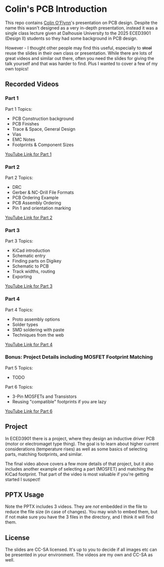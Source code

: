 # Colin's PCB Introduction

This repo contains [Colin O'Flynn](www.oflynn.com)'s presentation on PCB design. Despite the name this wasn't
designed as a very in-depth presentation, instead it was a single class lecture given at Dalhousie University
to the 2025 ECED3901 (Design II) students so they had some background in PCB design.

However - I thought other people may find this useful, especially to ~~steal~~ reuse the slides in their own
class or presentation. While there are lots of great videos and similar out there, often you need the slides
for giving the talk yourself and that was harder to find. Plus I wanted to cover a few of my own topics!

## Recorded Videos

### Part 1

Part 1 Topics:
* PCB Construction background
* PCB Finishes
* Trace & Space, General Design
* Vias
* EMC Notes
* Footprints & Component Sizes

[YouTube Link for Part 1](https://youtu.be/N544CMR8I-M)

### Part 2

Part 2 Topics:
* DRC
* Gerber & NC-Drill File Formats
* PCB Ordering Example
* PCB Assembly Ordering
* Pin 1 and orientation marking

[YouTube Link for Part 2](https://youtu.be/7oKRGeSaMlQ)

### Part 3

Part 3 Topics:
* KiCad introduction
* Schematic entry
* Finding parts on Digikey
* Schematic to PCB
* Track widths, routing
* Exporting

[YouTube Link for Part 3](https://youtu.be/EYBp76mGBfE)

### Part 4

Part 4 Topics:
* Proto assembly options
* Solder types
* SMD soldering with paste
* Techniques from the web

[YouTube Link for Part 4](https://youtu.be/Wu17Rq_Cn4I)

### Bonus: Project Details including MOSFET Footprint Matching

Part 5 Topics:
* TODO

Part 6 Topics:
* 3-Pin MOSFETs and Transistors
* Reusing "compatible" footprints if you are lazy

[YouTube Link for Part 6](https://youtu.be/Xs0kOXRdku8)

## Project

In ECED3901 there is a project, where they design an inductive driver PCB (motor or electromaget type thing). The goal
is to learn about higher current considerations (temperature rises) as well as some basics of selecting parts,
matching footprints, and similar.

The final video above covers a few more details of that project, but it also includes another example of selecting a part (MOSFET) and matching the KiCad footprint. That part of the video is most valuable if you're getting started I suspect!

## PPTX Usage

Note the PPTX includes 3 videos. They are *not* embedded in the file to reduce the file size (in case of changes). You may wish to embed them, but if not make sure you have the 3 files in the directory, and I think it will find them.

## License

The slides are CC-SA licensed. It's up to you to decide if all images etc can be presented in your environment. The videos are my own and CC-SA as well.
